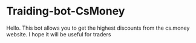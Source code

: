 # Traiding-bot-CsMoney
Hello. This bot allows you to get the highest discounts from the cs.money website. I hope it will be useful for traders
